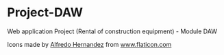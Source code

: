 # Project-DAW
 Web application Project (Rental of construction equipment) - Module DAW 

Icons made by <a href="https://www.flaticon.com/authors/alfredo-hernandez" title="Alfredo Hernandez">Alfredo Hernandez</a> from <a href="https://www.flaticon.com/" title="Flaticon"> www.flaticon.com</a>